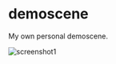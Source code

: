 # demoscene
My own personal demoscene.

![screenshot1](https://developer.cdn.mozilla.net/media/uploads/demos/m/i/micahbolen/9454c6422543e80c4aea293577cdb3b0/1439967656_screenshot_1.png)
